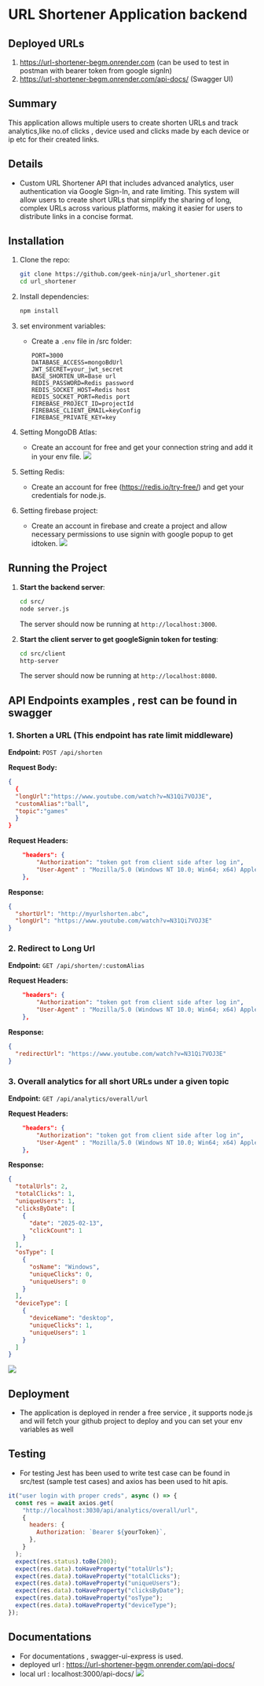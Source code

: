 # URL Shortener Application backend

## Deployed URLs

1. https://url-shortener-begm.onrender.com (can be used to test in postman with bearer token from google signIn)
2. https://url-shortener-begm.onrender.com/api-docs/ (Swagger UI)

## Summary

This application allows multiple users to create shorten URLs and track analytics,like no.of clicks , device used and clicks made by each device or ip etc for their created links.

## Details

- Custom URL Shortener API that includes advanced analytics, user authentication via Google Sign-In, and rate limiting. This system will allow users to create short URLs that simplify the sharing of long, complex URLs across various platforms, making it easier for users to distribute links in a concise format.

## Installation

1. Clone the repo:

   ```sh
   git clone https://github.com/geek-ninja/url_shortener.git
   cd url_shortener
   ```

2. Install dependencies:

   ```sh
   npm install
   ```

3. set environment variables:
   - Create a `.env` file in /src folder:
     ```env
     PORT=3000
     DATABASE_ACCESS=mongoBdUrl
     JWT_SECRET=your_jwt_secret
     BASE_SHORTEN_UR=Base url
     REDIS_PASSWORD=Redis password
     REDIS_SOCKET_HOST=Redis host
     REDIS_SOCKET_PORT=Redis port
     FIREBASE_PROJECT_ID=projectId
     FIREBASE_CLIENT_EMAIL=keyConfig
     FIREBASE_PRIVATE_KEY=key
     ```
4. Setting MongoDB Atlas:
   - Create an account for free and get your connection string and add it in your env file.
     ![](mongo.png)
5. Setting Redis:
   - Create an account for free (https://redis.io/try-free/) and get your credentials for node.js.
6. Setting firebase project:
   - Create an account in firebase and create a project and allow necessary permissions to use signin with google popup to get idtoken.
     ![](client_side.png)

## Running the Project

1. **Start the backend server**:

   ```sh
   cd src/
   node server.js
   ```

   The server should now be running at `http://localhost:3000`.

2. **Start the client server to get googleSignin token for testing**:
   ```sh
   cd src/client
   http-server
   ```
   The server should now be running at `http://localhost:8080`.

## API Endpoints examples , rest can be found in swagger

### 1. Shorten a URL (This endpoint has rate limit middleware)

**Endpoint:** `POST /api/shorten`

**Request Body:**

```json
{
  {
  "longUrl":"https://www.youtube.com/watch?v=N31Qi7VOJ3E",
  "customAlias":"ball",
  "topic":"games"
  }
}
```

**Request Headers:**

```json
    "headers": {
        "Authorization": "token got from client side after log in",
        "User-Agent" : "Mozilla/5.0 (Windows NT 10.0; Win64; x64) AppleWebKit/537.36 (KHTML, like Gecko) Chrome/132.0.0.0 Safari/537.36"
    },
```

**Response:**

```json
{
  "shortUrl": "http://myurlshorten.abc",
  "longUrl": "https://www.youtube.com/watch?v=N31Qi7VOJ3E"
}
```

### 2. Redirect to Long Url

**Endpoint:** `GET /api/shorten/:customAlias`

**Request Headers:**

```json
    "headers": {
        "Authorization": "token got from client side after log in",
        "User-Agent" : "Mozilla/5.0 (Windows NT 10.0; Win64; x64) AppleWebKit/537.36 (KHTML, like Gecko) Chrome/132.0.0.0 Safari/537.36"
    },
```

**Response:**

```json
{
  "redirectUrl": "https://www.youtube.com/watch?v=N31Qi7VOJ3E"
}
```

### 3. Overall analytics for all short URLs under a given topic

**Endpoint:** `GET /api/analytics/overall/url`

**Request Headers:**

```json
    "headers": {
        "Authorization": "token got from client side after log in",
        "User-Agent" : "Mozilla/5.0 (Windows NT 10.0; Win64; x64) AppleWebKit/537.36 (KHTML, like Gecko) Chrome/132.0.0.0 Safari/537.36"
    },
```

**Response:**

```json
{
  "totalUrls": 2,
  "totalClicks": 1,
  "uniqueUsers": 1,
  "clicksByDate": [
    {
      "date": "2025-02-13",
      "clickCount": 1
    }
  ],
  "osType": [
    {
      "osName": "Windows",
      "uniqueClicks": 0,
      "uniqueUsers": 0
    }
  ],
  "deviceType": [
    {
      "deviceName": "desktop",
      "uniqueClicks": 1,
      "uniqueUsers": 1
    }
  ]
}
```

![](testing.png)

## Deployment

- The application is deployed in render a free service , it supports node.js and will fetch your github project to deploy and you can set your env variables as well

## Testing

- For testing Jest has been used to write test case can be found in src/test (sample test cases) and axios has been used to hit apis.

```js
it("user login with proper creds", async () => {
  const res = await axios.get(
    "http://localhost:3030/api/analytics/overall/url",
    {
      headers: {
        Authorization: `Bearer ${yourToken}`,
      },
    }
  );
  expect(res.status).toBe(200);
  expect(res.data).toHaveProperty("totalUrls");
  expect(res.data).toHaveProperty("totalClicks");
  expect(res.data).toHaveProperty("uniqueUsers");
  expect(res.data).toHaveProperty("clicksByDate");
  expect(res.data).toHaveProperty("osType");
  expect(res.data).toHaveProperty("deviceType");
});
```

## Documentations

- For documentations , swagger-ui-express is used.
- deployed url : https://url-shortener-begm.onrender.com/api-docs/
- local url : localhost:3000/api-docs/
  ![](doc.png)
